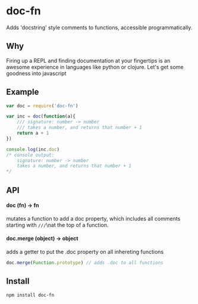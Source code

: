 # doc-fn

Adds 'docstring' style comments to functions, accessible programmatically.

## Why

Firing up a REPL and finding documentation at your fingertips is an awesome experience in languages like python or clojure.  Let's get some goodness into javascript

## Example

```javascript
var doc = require('doc-fn')

var inc = doc(function(a){
    /// signature: number -> number
    /// takes a number, and returns that number + 1
    return a + 1
})

console.log(inc.doc)
/* console output: 
    signature: number -> number
    takes a number, and returns that number + 1
*/
```

## API 

#### doc (fn) -> fn

mutates a function to add a doc property, which includes all comments starting with `///`\nat the top of a function.

#### doc.merge (object) -> object

adds a getter to put the .doc property on all inhereting functions

```javascript
doc.merge(Function.prototype) // adds .doc to all functions
```

## Install 

`npm install doc-fn`
